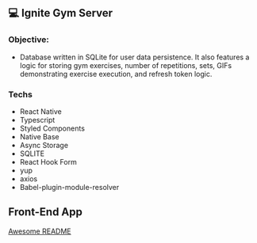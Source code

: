 ## 💻 Ignite Gym Server

### Objective:
- Database written in SQLite for user data persistence. It also features a logic for storing gym exercises, number of repetitions, sets, GIFs demonstrating exercise execution, and refresh token logic.

### Techs
- React Native
- Typescript
- Styled Components
- Native Base
- Async Storage
- SQLITE
- React Hook Form
- yup
- axios
- Babel-plugin-module-resolver

 ## Front-End App

[Awesome README](https://github.com/PauloAbrahao/IgniteGym)
